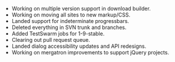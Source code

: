 * Working on multiple version support in download builder.
* Working on moving all sites to new markup/CSS.
* Landed support for indeterminate progressbars.
* Deleted everything in SVN trunk and branches.
* Added TestSwarm jobs for 1-9-stable.
* Clearing out pull request queue.
* Landed dialog accessibility updates and API redesigns.
* Working on mergatron improvements to support jQuery projects.
